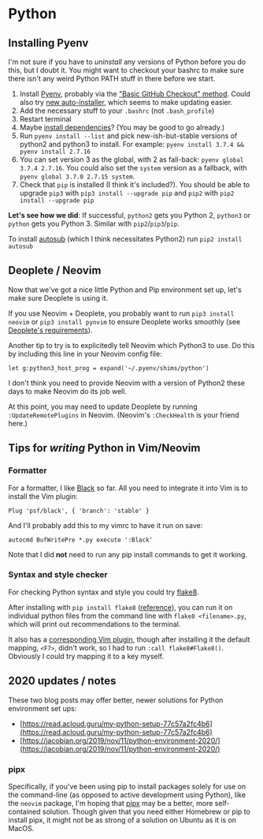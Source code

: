 # Python 

## Installing Pyenv

I'm not sure if you have to _uninstall_ any versions of Python before you do this, but I doubt it. You might want to checkout your bashrc to make sure there isn't any weird Python PATH stuff in there before we start.

1. Install [Pyenv](https://github.com/pyenv/pyenv#installation), probably via the ["Basic GitHub Checkout" method](https://github.com/pyenv/pyenv#basic-github-checkout). Could also try [new auto-installer](https://github.com/pyenv/pyenv-installer), which seems to make updating easier.
2. Add the necessary stuff to your `.bashrc` (not `.bash_profile`)
3. Restart terminal
4. Maybe [install dependencies](https://github.com/pyenv/pyenv/wiki#suggested-build-environment)? (You may be good to go already.)
5. Run `pyenv install --list` and pick new-ish-but-stable versions of  python2 and python3 to install. For example: `pyenv install 3.7.4 && pyenv install 2.7.16`
6. You can set version 3 as the global, with 2 as fall-back: `pyenv global 3.7.4 2.7.16`. You could also set the `system` version as a fallback, with `pyenv global 3.7.0 2.7.15 system`.
7. Check that `pip` is installed (I think it's included?). You should be able to upgrade `pip3` with `pip3 install --upgrade pip` and `pip2` with `pip2 install --upgrade pip`

**Let's see how we did**: If successful, `python2` gets you Python 2, `python3` or `python` gets you Python 3. Similar with `pip2`/`pip3`/`pip`. 

To install [autosub](https://github.com/agermanidis/autosub) (which I think necessitates Python2) run `pip2 install autosub`

## Deoplete / Neovim

Now that we've got a nice little Python and Pip environment set up, let's make sure Deoplete is using it.

If you use Neovim + Deoplete, you probably want to run `pip3 install neovim` or `pip3 install pynvim` to ensure Deoplete works smoothly (see [Deoplete's requirements](https://github.com/Shougo/deoplete.nvim#requirements)).

Another tip to try is to explicitedly tell Neovim which Python3 to use. Do this by including this line in your Neovim config file: 

```vim
let g:python3_host_prog = expand('~/.pyenv/shims/python')
```

I don't think you need to provide Neovim with a version of Python2 these days to make Neovim do its job well.
<!-- I also ran `pip2 install neovim` because Neovim's `:CheckHealth` told me too. --> 

At this point, you may need to update Deoplete by running `:UpdateRemotePlugins` in Neovim. (Neovim's `:CheckHealth` is your friend here.)

## Tips for _writing_ Python in Vim/Neovim

### Formatter
For a formatter, I like [Black](https://github.com/psf/black/blob/master/docs/editor_integration.md) so far. All you need to integrate it into Vim is to install the Vim plugin:

```vim
Plug 'psf/black', { 'branch': 'stable' }
```

And I'll probably add this to my vimrc to have it run on save: 

```vim
autocmd BufWritePre *.py execute ':Black'
```

Note that I did **not** need to run any pip install commands to get it working.

### Syntax and style checker

For checking Python syntax and style you could try [flake8](https://pypi.org/project/flake8/).

After installing with `pip install flake8` ([reference](https://pypi.org/project/flake8/)), you can run it on individual python files from the command line with `flake8 <filename>.py`, which will print out recommendations to the terminal. 

It also has a [corresponding Vim plugin](https://github.com/nvie/vim-flake8), though after installing it the default mapping, `<F7>`, didn't work, so I had to run `:call flake8#Flake8()`. Obviously I could try mapping it to a key myself.

## 2020 updates / notes

These two blog posts may offer better, newer solutions for Python environment set ups:

- [https://read.acloud.guru/my-python-setup-77c57a2fc4b6](https://read.acloud.guru/my-python-setup-77c57a2fc4b6)
- [https://jacobian.org/2019/nov/11/python-environment-2020/](https://jacobian.org/2019/nov/11/python-environment-2020/)

### pipx

Specifically, if you've been using pip to install packages solely for use on the command-line (as opposed to active development using Python), like the `neovim` package, I'm hoping that [pipx](https://pypi.org/project/pipx/) may be a better, more self-contained solution. Though given that you need either Homebrew or pip to install pipx, it might not be as strong of a solution on Ubuntu as it is on MacOS.

